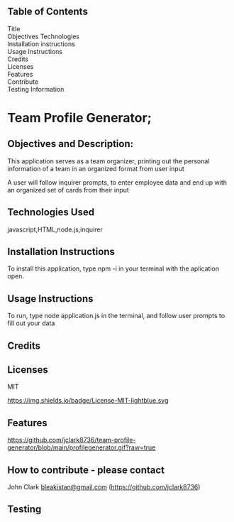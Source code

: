 ## Table of Contents
  Title  
  Objectives 
  Technologies  
  Installation instructions  
  Usage Instructions  
  Credits  
  Licenses  
  Features  
  Contribute  
  Testing Information  



  # Team Profile Generator;
  ## Objectives and Description:

  This application serves as a team organizer, printing out the personal information of a team in an organized format from user input

  A user will follow inquirer prompts, to enter employee data and end up with an organized set of cards from their input
  

  ## Technologies Used

  javascript,HTML,node.js,inquirer

  

  ## Installation Instructions
  To install this application, type npm -i in your terminal with the aplication open.

  ## Usage Instructions
  To run, type node application.js in the terminal, and follow user prompts to fill out your data

  ## Credits
  

  ## Licenses
  MIT

  https://img.shields.io/badge/License-MIT-lightblue.svg

  ## Features
https://github.com/jclark8736/team-profile-generator/blob/main/profilegenerator.gif?raw=true

  ## How to contribute - please contact
  John Clark bleakistan@gmail.com (https://github.com/jclark8736)

  ## Testing

  

